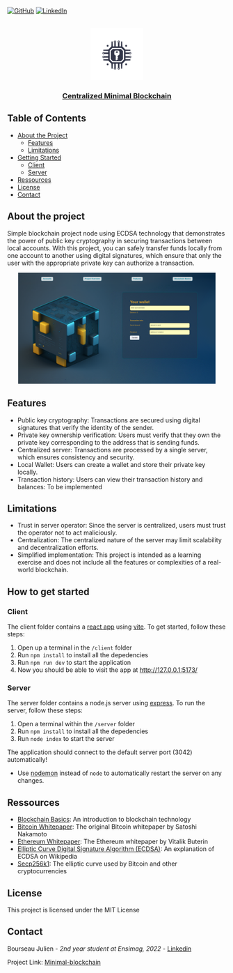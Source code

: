 <a name="readme-top"></a>
[![GitHub](https://img.shields.io/badge/github-%23121011.svg?style=for-the-badge&logo=github&logoColor=white)](https://github.com/julienbrs)
[![LinkedIn][linkedin-shield]][linkedin-url]

<!-- PROJECT LOGO -->
<br />
<div align="center">
  <a>
    <img src="client/public/logo.jpg" alt="Logo" width="120" height="120">
  </a>
  </a>
  <h3 align="center">
    <a href="https://github.com/julienbrs/minimal-blockchain">Centralized Minimal Blockchain</a>
  </h3>
  </p>
</div>
<!-- TABLE OF CONTENTS -->

## Table of Contents

- [About the Project](#about-the-project)
  - [Features](#features)
  - [Limitations](#limitations)
- [Getting Started](#getting-started)
  - [Client](#client)
  - [Server](#server)
- [Ressources](#ressources)
- [License](#license)
- [Contact](#contact)

## About the project

Simple blockchain project node using ECDSA technology that demonstrates the power of public key cryptography in securing transactions between local accounts. With this project, you can safely transfer funds locally from one account to another using digital signatures, which ensure that only the user with the appropriate private key can authorize a transaction.

<div align="center">
    <a>
        <img src="client/public/screenshot.png" alt="Logo" width="90%" height="90%">
    </a>
</div>

## Features

- Public key cryptography: Transactions are secured using digital signatures that verify the identity of the sender.
- Private key ownership verification: Users must verify that they own the private key corresponding to the address that is sending funds.
- Centralized server: Transactions are processed by a single server, which ensures consistency and security.
- Local Wallet: Users can create a wallet and store their private key locally.
- Transaction history: Users can view their transaction history and balances: To be implemented

## Limitations

- Trust in server operator: Since the server is centralized, users must trust the operator not to act maliciously.
- Centralization: The centralized nature of the server may limit scalability and decentralization efforts.
- Simplified implementation: This project is intended as a learning exercise and does not include all the features or complexities of a real-world blockchain.

## How to get started

### Client

The client folder contains a [react app](https://reactjs.org/) using [vite](https://vitejs.dev/). To get started, follow these steps:

1. Open up a terminal in the `/client` folder
2. Run `npm install` to install all the depedencies
3. Run `npm run dev` to start the application
4. Now you should be able to visit the app at http://127.0.0.1:5173/

### Server

The server folder contains a node.js server using [express](https://expressjs.com/). To run the server, follow these steps:

1. Open a terminal within the `/server` folder
2. Run `npm install` to install all the depedencies
3. Run `node index` to start the server

The application should connect to the default server port (3042) automatically!

- Use [nodemon](https://www.npmjs.com/package/nodemon) instead of `node` to automatically restart the server on any changes.

## Ressources

- [Blockchain Basics](https://www.investopedia.com/terms/b/blockchain.asp): An introduction to blockchain technology
- [Bitcoin Whitepaper](https://bitcoin.org/bitcoin.pdf): The original Bitcoin whitepaper by Satoshi Nakamoto
- [Ethereum Whitepaper](https://ethereum.org/en/whitepaper/): The Ethereum whitepaper by Vitalik Buterin
- [Elliptic Curve Digital Signature Algorithm (ECDSA)](https://en.wikipedia.org/wiki/Elliptic_Curve_Digital_Signature_Algorithm): An explanation of ECDSA on Wikipedia
- [Secp256k1](https://en.bitcoin.it/wiki/Secp256k1): The elliptic curve used by Bitcoin and other cryptocurrencies

## License

This project is licensed under the MIT License

## Contact

Bourseau Julien - _2nd year student at Ensimag, 2022_ - [Linkedin](https://www.linkedin.com/in/julien-bourseau-ba2239228)

Project Link: [Minimal-blockchain](https://github.com/julienbrs/minimal-blockchain)

[linkedin-shield]: https://img.shields.io/badge/-LinkedIn-black.svg?style=for-the-badge&logo=linkedin&colorB=555
[linkedin-url]: https://www.linkedin.com/in/julien-bourseau-ba2239228
